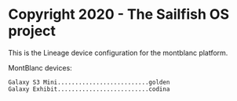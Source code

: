 Copyright 2020 - The Sailfish OS project
================================

This is the Lineage device configuration for the montblanc platform.

MontBlanc devices:

    Galaxy S3 Mini..........................golden
    Galaxy Exhibit..........................codina
